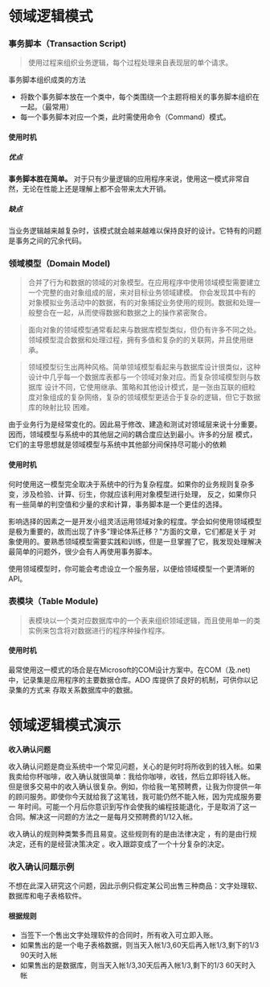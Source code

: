 # 领域逻辑模式
### 事务脚本（Transaction Script)
> 使用过程来组织业务逻辑，每个过程处理来自表现层的单个请求。

事务脚本组织成类的方法
* 将数个事务脚本放在一个类中，每个类围绕一个主题将相关的事务脚本组织在一起。（最常用）
* 每一个事务脚本对应一个类，此时需使用命令（Command）模式。

#### 使用时机
##### 优点
**事务脚本胜在简单。** 对于只有少量逻辑的应用程序来说，使用这一模式非常自然，无论在性能上还是理解上都不会带来太大开销。
##### 缺点 
当业务逻辑越来越复杂时，该模式就会越来越难以保持良好的设计。它特有的问题是事务之间的冗余代码。

### 领域模型（Domain Model)
>合并了行为和数据的领域的对象模型。在应用程序中使用领域模型需要建立一个完整的由对象组成的层，来对目标业务领域建模。
你会发现其中有的对象模拟业务活动中的数据，有的对象捕捉业务使用的规则。数据和处理一般整合在一起，从而使得数据和数据之上的操作紧密聚合。

>面向对象的领域模型通常看起来与数据库模型类似，但仍有许多不同之处。领域模型混合数据和处理过程，拥有多值和复杂的的关联网，并且使用继承。

>领域模型衍生出两种风格。简单领域模型看起来与数据库设计很类似，这种设计中几乎每一个数据库表都与一个领域对象对应。而复杂领域模型则与数据库
设计不同，它使用继承、策略和其他设计模式，是一张由互联的细粒度对象组成的复杂网络，复杂的领域模型更适合于复杂的逻辑，但它于数据库的映射比较
困难。

由于业务行为是经常变化的。因此易于修改、建造和测试对领域层来说十分重要。因而，领域模型与系统中的其他层之间的耦合度应达到最小。许多的分层
模式，它们的主导思想就是领域模型与系统中其他部分间保持尽可能小的依赖
#### 使用时机 
何时使用这一模型完全取决于系统中的行为复杂程度。如果你的业务规则复杂多变，涉及检验、计算、衍生，你就应该利用对象模型进行处理，
反之，如果你只有一些简单的判空值和少量的求和计算，事务脚本是一个更佳的选择。

影响选择的因素之一是开发小组灵活运用领域对象的程度。学会如何使用领域模型是极为重要的，故而出现了许多”理论体系迁移？"方面的文章，它们都是关于
对象使用的。要熟悉领域模型需要实践和训练，但是一旦掌握了它，我发现处理解决最简单的问题外，很少会有人再使用事务脚本。

使用领域模型时，你可能会考虑设立一个服务层，以便给领域模型一个更清晰的API。 

### 表模块（Table Module)
>表模块以一个类对应数据库中的一个表来组织领域逻辑，而且使用单一的类实例来包含将对数据进行的程序种操作程序。
#### 使用时机
最常使用这一模式的场合是在Microsoft的COM设计方案中。在COM（及.net)中，记录集是应用程序的主要数据仓库。ADO 库提供了良好的机制，可供你以记录集的方式来
存取关系数据库中的数据。
# 领域逻辑模式演示
**收入确认问题**

收入确认问题是商业系统中一个常见问题，关心的是何时将所收到的钱入帐。如果我卖给你杯咖啡，收入确认就很简单：我给你咖啡，收钱，然后立即将钱入帐。
但是很多交易中的收入确认很复杂。例如，你给我一笔预聘费，让我为你提供一年的顾问服务。即使你今天就给我了这笔钱，我可能仍然不能入帐，因为完成服务要一
年时间。可能一个月后你意识到写作会使我的编程技能退化，于是取消了这一合同。解决这一问题的方法之一是每月交预聘费的1/12入帐。

收入确认的规则种类繁多而且易变。这些规则有的是由法律决定 ，有的是由行规决定，还有的是经营决策决定 。收入跟踪变成了一个十分复杂的决定。

### 收入确认问题示例
不想在此深入研究这个问题，因此示例只假定某公司出售三种商品：文字处理软、数据库和电子表格软件。
#### 根据规则
* 当签下一个售出文字处理软件的合同时，所有收入可立即入账。
* 如果售出的是一个电子表格数据，则当天入帐1/3,60天后再入帐1/3,剩下的1/3 90天时入帐
* 如果售出的是数据库，则当天入帐1/3,30天后再入帐1/3,剩下的1/3 60天时入帐
